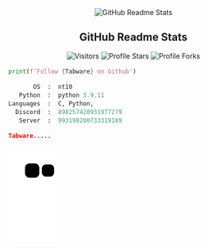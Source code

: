 <p align="center">
 <img width="100px" src="https://res.cloudinary.com/dv07edwga/image/upload/v1657316717/ProfilePictureMaker_tzhgsx.png" align="center" alt="GitHub Readme Stats" />
 <h2 align="center">GitHub Readme Stats</h2>
 <p align="center"><img src="https://gpvc.arturio.dev/Tabware" alt="Visitors"></a>
<img src="https://img.shields.io/badge/dynamic/json?&label=Total%20Stars&color=bb2527&style=flat&style=for-the-badge&query=%24.stars&url=https://api.github-star-counter.workers.dev/user/Tabware" alt="Profile Stars"></a>
<img src="https://img.shields.io/badge/dynamic/json?&label=Total%20Forks&color=bb2527&style=flat&style=for-the-badge&query=%24.forks&url=https://api.github-star-counter.workers.dev/user/Tabware" alt="Profile Forks"></a>

```python
print(f'Follow {Tabware} on Github')
```

```python
       OS  :  nt10
   Python  :  python 3.9.11
Languages  :  C, Python,
  Discord  :  898257420931977279
   Server  :  993198200733319189
```

```json
Tabware.....
```

<a href="https://dsc.gg/discordonlyfans" target="_blank"><img src="https://github.com/AstraaDev/AstraaDev/blob/output/github-contribution-grid-snake.svg" alt="snake"></a>
